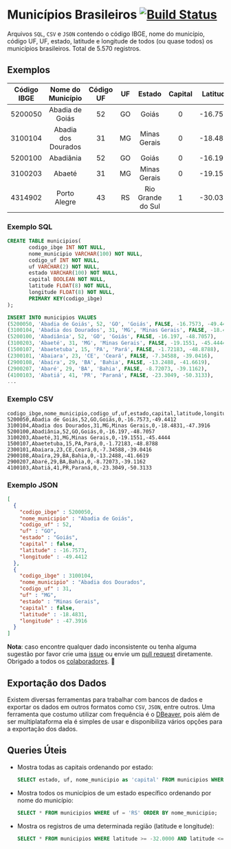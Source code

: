 # Municípios Brasileiros [![Build Status](https://travis-ci.org/kelvins/Municipios-Brasileiros.svg?branch=master)](https://travis-ci.org/kelvins/Municipios-Brasileiros)

Arquivos `SQL`, `CSV` e `JSON` contendo o código IBGE, nome do município, código UF, UF, estado, latitude e longitude de todos (ou quase todos) os municípios brasileiros. Total de 5.570 registros.

## Exemplos

| Código IBGE |  Nome do Município  | Código UF | UF |       Estado      | Capital | Latitude | Longitude |
|:-----------:|:-------------------:|:---------:|:--:|:-----------------:|:-------:|:--------:|:---------:|
|   5200050   | Abadia de Goiás     |     52    | GO | Goiás             |    0    | -16.7573 |  -49.4412 |
|   3100104   | Abadia dos Dourados |     31    | MG | Minas Gerais      |    0    | -18.4831 |  -47.3916 |
|   5200100   | Abadiânia           |     52    | GO | Goiás             |    0    | -16.1970 |  -48.7057 |
|   3100203   | Abaeté              |     31    | MG | Minas Gerais      |    0    | -19.1551 |  -45.4444 |
|   4314902   | Porto Alegre        |     43    | RS | Rio Grande do Sul |    1    | -30.0318 |  -51.2065 |

### Exemplo SQL

```sql
CREATE TABLE municipios(
       codigo_ibge INT NOT NULL,
       nome_municipio VARCHAR(100) NOT NULL,
       codigo_uf INT NOT NULL,
       uf VARCHAR(2) NOT NULL,
       estado VARCHAR(100) NOT NULL,
       capital BOOLEAN NOT NULL,
       latitude FLOAT(8) NOT NULL,
       longitude FLOAT(8) NOT NULL,
       PRIMARY KEY(codigo_ibge)
);

INSERT INTO municipios VALUES
(5200050, 'Abadia de Goiás', 52, 'GO', 'Goiás', FALSE, -16.7573, -49.4412),
(3100104, 'Abadia dos Dourados', 31, 'MG', 'Minas Gerais', FALSE, -18.4831, -47.3916),
(5200100, 'Abadiânia', 52, 'GO', 'Goiás', FALSE, -16.197, -48.7057),
(3100203, 'Abaeté', 31, 'MG', 'Minas Gerais', FALSE, -19.1551, -45.4444),
(1500107, 'Abaetetuba', 15, 'PA', 'Pará', FALSE, -1.72183, -48.8788),
(2300101, 'Abaiara', 23, 'CE', 'Ceará', FALSE, -7.34588, -39.0416),
(2900108, 'Abaíra', 29, 'BA', 'Bahia', FALSE, -13.2488, -41.6619),
(2900207, 'Abaré', 29, 'BA', 'Bahia', FALSE, -8.72073, -39.1162),
(4100103, 'Abatiá', 41, 'PR', 'Paraná', FALSE, -23.3049, -50.3133),
...
```

### Exemplo CSV

```csv
codigo_ibge,nome_municipio,codigo_uf,uf,estado,capital,latitude,longitude
5200050,Abadia de Goiás,52,GO,Goiás,0,-16.7573,-49.4412
3100104,Abadia dos Dourados,31,MG,Minas Gerais,0,-18.4831,-47.3916
5200100,Abadiânia,52,GO,Goiás,0,-16.197,-48.7057
3100203,Abaeté,31,MG,Minas Gerais,0,-19.1551,-45.4444
1500107,Abaetetuba,15,PA,Pará,0,-1.72183,-48.8788
2300101,Abaiara,23,CE,Ceará,0,-7.34588,-39.0416
2900108,Abaíra,29,BA,Bahia,0,-13.2488,-41.6619
2900207,Abaré,29,BA,Bahia,0,-8.72073,-39.1162
4100103,Abatiá,41,PR,Paraná,0,-23.3049,-50.3133
```

### Exemplo JSON

```json
[
  {
    "codigo_ibge" : 5200050,
    "nome_municipio" : "Abadia de Goiás",
    "codigo_uf" : 52,
    "uf" : "GO",
    "estado" : "Goiás",
    "capital" : false,
    "latitude" : -16.7573,
    "longitude" : -49.4412
  },
  {
    "codigo_ibge" : 3100104,
    "nome_municipio" : "Abadia dos Dourados",
    "codigo_uf" : 31,
    "uf" : "MG",
    "estado" : "Minas Gerais",
    "capital" : false,
    "latitude" : -18.4831,
    "longitude" : -47.3916
  }
]
```

**Nota**: caso encontre qualquer dado inconsistente ou tenha alguma sugestão por favor crie uma [issue](https://github.com/kelvins/Municipios-Brasileiros/issues) ou envie um [pull request](https://github.com/kelvins/Municipios-Brasileiros/pulls) diretamente. Obrigado a todos os [colaboradores](https://github.com/kelvins/Municipios-Brasileiros/graphs/contributors). :raised_hands:

## Exportação dos Dados

Existem diversas ferramentas para trabalhar com bancos de dados e exportar os dados em outros formatos como `CSV`, `JSON`, entre outros.
Uma ferramenta que costumo utilizar com frequência é o [DBeaver](https://dbeaver.io/), pois além de ser multiplataforma ela é simples de usar e disponibiliza vários opções para a exportação dos dados.

## Queries Úteis

- Mostra todas as capitais ordenando por estado:

  ```sql
  SELECT estado, uf, nome_municipio as 'capital' FROM municipios WHERE capital = TRUE ORDER BY estado;
  ```

- Mostra todos os municípios de um estado específico ordenando por nome do município:

  ```sql
  SELECT * FROM municipios WHERE uf = 'RS' ORDER BY nome_municipio;
  ```

- Mostra os registros de uma determinada região (latitude e longitude):

  ```sql
  SELECT * FROM municipios WHERE latitude >= -32.0000 AND latitude <= -27.0000 AND longitude >= -55.0000 AND longitude <= -50.0000;
  ```

